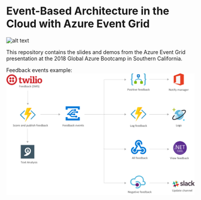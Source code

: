 # Event-Based Architecture in the Cloud with Azure Event Grid

![alt text](https://lh3.googleusercontent.com/gOnwoH1f8vW2SkO_RCnqTUg9R3FO46EPJShgT409MRrnq_iSxup87H_xtVQgfLy6wAWVAKzWPNj5VyHiFQ "Global Azure Bootcamp 2018")


This repository contains the slides and demos from the Azure Event Grid presentation at the 2018 Global Azure Bootcamp in Southern California. 

Feedback events example:
![alt text](https://raw.githubusercontent.com/dbarkol/azurebootcamp2018-event-grid/master/feedback-events.png)
